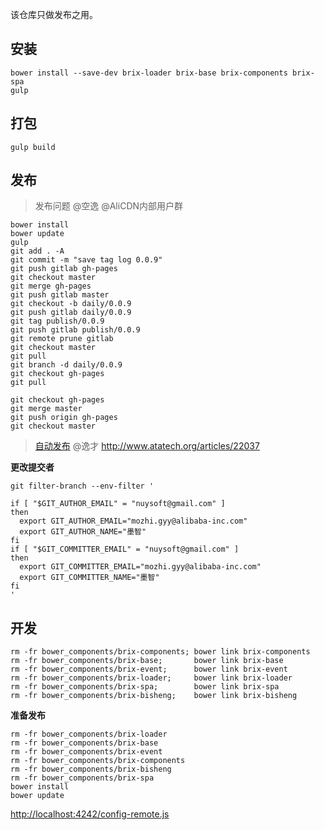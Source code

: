 该仓库只做发布之用。

## 安装

```shell
bower install --save-dev brix-loader brix-base brix-components brix-spa
gulp
```

## 打包

```shell
gulp build
```

## 发布

> 发布问题 @空逸 @AliCDN内部用户群

```shell
bower install
bower update
gulp
git add . -A
git commit -m "save tag log 0.0.9"
git push gitlab gh-pages
git checkout master
git merge gh-pages
git push gitlab master
git checkout -b daily/0.0.9
git push gitlab daily/0.0.9
git tag publish/0.0.9
git push gitlab publish/0.0.9
git remote prune gitlab
git checkout master
git pull
git branch -d daily/0.0.9
git checkout gh-pages
git pull

git checkout gh-pages
git merge master
git push origin gh-pages
git checkout master
```

> [自动发布](http://thx.tbsite.net/vegas/services/aone-server-side-build/) @逸才
> http://www.atatech.org/articles/22037

**更改提交者**

```shell
git filter-branch --env-filter '
 
if [ "$GIT_AUTHOR_EMAIL" = "nuysoft@gmail.com" ]
then
  export GIT_AUTHOR_EMAIL="mozhi.gyy@alibaba-inc.com"
  export GIT_AUTHOR_NAME="墨智"
fi
if [ "$GIT_COMMITTER_EMAIL" = "nuysoft@gmail.com" ]
then
  export GIT_COMMITTER_EMAIL="mozhi.gyy@alibaba-inc.com"
  export GIT_COMMITTER_NAME="墨智"
fi
'
```

## 开发

```shell
rm -fr bower_components/brix-components; bower link brix-components
rm -fr bower_components/brix-base;       bower link brix-base
rm -fr bower_components/brix-event;      bower link brix-event
rm -fr bower_components/brix-loader;     bower link brix-loader
rm -fr bower_components/brix-spa;        bower link brix-spa
rm -fr bower_components/brix-bisheng;    bower link brix-bisheng
```

**准备发布**

```shell
rm -fr bower_components/brix-loader
rm -fr bower_components/brix-base
rm -fr bower_components/brix-event
rm -fr bower_components/brix-components
rm -fr bower_components/brix-bisheng
rm -fr bower_components/brix-spa
bower install
bower update
```

<http://localhost:4242/config-remote.js>
